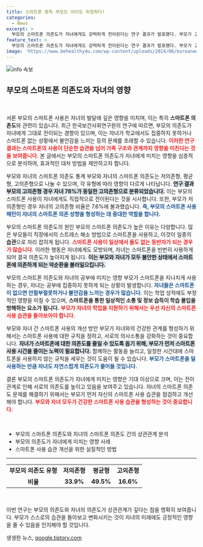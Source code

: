 ```yaml
---
title: 스마트폰 중독 부모도 아이도 위험하다!
categories:
  - News
excerpt: >
  부모의 스마트폰 의존도가 자녀에게도 강력하게 전이된다는 연구 결과가 발표됐다. 부모가 고의존형일 경우 자녀의 78%가 동일하게 중독되며, 이로 인해 학습 집중력 저하 등의 문제가 발생하고 있다. 자녀의 문제 해결을 위해 부모의 주의가 절실하다!
feature_text: >
  부모의 스마트폰 의존도가 자녀에게도 강력하게 전이된다는 연구 결과가 발표됐다. 부모가 고의존형일 경우 자녀의 78%가 동일하게 중독되며, 이로 인해 학습 집중력 저하 등의 문제가 발생하고 있다. 자녀의 문제 해결을 위해 부모의 주의가 절실하다!
image: 'https://www.behealthy4u.com/wp-content/uploads/2024/06/koreanews.jpg'
---
```


<p><img src="https://www.behealthy4u.com/wp-content/uploads/2024/06/koreanews.jpg" alt="info 속보" /></p>

<h2 data-ke-size="size26">부모의 스마트폰 의존도와 자녀의 영향</h2>

<p data-ke-size="size16">&nbsp;</p>

<p>서론
부모의 스마트폰 사용은 자녀의 발달에 깊은 영향을 미치며, 이는 특히 <strong>스마트폰 의존도</strong>와 관련이 있습니다. 최근 한국보건사회연구원의 연구에 따르면, 부모의 의존도가 자녀에게 그대로 전이되는 경향이 있으며, 이는 자녀가 학교에서도 집중하지 못하거나 스마트폰 없는 상황에서 불안감을 느끼는 등의 문제를 초래할 수 있습니다. <b><span style="color: #ee2323;">이러한 연구 결과는 스마트폰의 사용이 단순한 습관을 넘어 가족 구조와 관계까지 영향을 미친다는 것을 보여줍니다.</span></b> 본 글에서는 부모의 스마트폰 의존도가 자녀에게 미치는 영향을 심층적으로 분석하여, 효과적인 대처 방법을 제안하고자 합니다.</p>

<p>부모와 자녀의 스마트폰 의존도 통계
부모와 자녀의 스마트폰 의존도는 저의존형, 평균형, 고의존형으로 나눌 수 있으며, 각 유형에 따라 영향이 다르게 나타납니다. <b><span style="background-color: #21538527;">연구 결과 부모의 고의존형 경우 자녀 78%가 동일한 고의존형으로 분류되었습니다.</span></b> 이는 부모의 스마트폰 사용이 자녀에게도 직접적으로 전이된다는 것을 시사합니다. 또한, 부모가 저의존형인 경우 자녀의 고의존형 비율은 7.6%에 불과했습니다. <b><span style="color: #1a5490;">즉, 부모의 스마트폰 사용 패턴이 자녀의 스마트폰 의존 성향을 형성하는 데 중대한 역할을 합니다.</span></b></p>

<p>부모의 스마트폰 의존도의 원인
부모의 스마트폰 의존도가 높은 이유는 다양합니다. 많은 부모들이 직장에서의 스트레스 해소 방법으로 스마트폰을 사용하고, 이것이 일종의 <strong>습관</strong>으로 자리 잡히게 됩니다. <b><span style="color: #ee2323;">스마트폰 사용이 일상에서 둘도 없는 동반자가 되는 경우가 많습니다.</span></b> 이러한 행동은 자녀에게도 모방되며, 자녀는 스마트폰을 빈번히 사용하게 되어 결국 의존도가 높아지게 됩니다. <b><span style="background-color: #21538527;">이는 부모와 자녀가 모두 불안한 상태에서 스마트폰에 의존하게 되는 악순환을 불러일으킵니다.</span></b></p>

<p>부모의 스마트폰 의존도와 자녀의 공부에 미치는 영향
부모가 스마트폰을 지나치게 사용하는 경우, 자녀는 공부에 집중하지 못하게 되는 상황이 발생합니다. <b><span style="color: #1a5490;">자녀들은 스마트폰이 없으면 안절부절못하거나 불안감을 느끼는 경우가 많습니다.</span></b> 이는 학업 성적에도 부정적인 영향을 미칠 수 있으며, <strong>스마트폰을 통한 일상적인 소통 및 정보 습득이 학습 몰입을 방해하는 요소가 됩니다.</strong> <b><span style="color: #ee2323;">부모가 자녀의 학업을 지원하기 위해서는 우선 자신의 스마트폰 사용 습관을 돌아보아야 합니다.</span></b></p>

<p>부모와 자녀 간 스마트폰 사용의 개선 방안
부모가 자녀와의 건강한 관계를 형성하기 위해서는 스마트폰 사용에 대한 규칙을 정하고, 서로의 의사소통을 강화하는 것이 중요합니다. <b><span style="background-color: #21538527;">자녀가 스마트폰에 대한 의존도를 줄일 수 있도록 돕기 위해, 부모가 먼저 스마트폰 사용 시간을 줄이는 노력이 필요합니다.</span></b> 함께하는 활동을 늘리고, 일정한 시간대에 스마트폰을 사용하지 않는 규칙을 세우는 것이 도움이 될 수 있습니다. <b><span style="color: #1a5490;">부모가 스마트폰을 덜 사용하는 만큼 자녀도 자연스럽게 의존도가 줄어들 것입니다.</span></b></p>

<p>결론
부모의 스마트폰 의존도가 자녀에게 미치는 영향은 기대 이상으로 크며, 이는 전이관계로 인해 서로의 의존도를 높이고 있음을 보여주고 있습니다. 자녀의 스마트폰 의존도 문제를 해결하기 위해서는 부모가 먼저 자신의 스마트폰 사용 습관을 점검하고 개선해야 합니다. <b><span style="color: #ee2323;">부모와 자녀 모두가 건강한 스마트폰 사용 습관을 형성하는 것이 중요합니다.</span></b></p>

<p data-ke-size="size16">&nbsp;</p>

<ul>
  <li>부모의 스마트폰 의존도와 자녀의 스마트폰 의존도 간의 상관관계 분석</li>
  <li>부모의 의존도가 자녀에게 미치는 영향 사례</li>
  <li>스마트폰 사용 습관 개선을 위한 실질적인 방법</li>
</ul>

<hr>

<table style="width: 100%; border-collapse: collapse;">
  <tr>
    <td style="text-align: center; height: 17px;"><b>부모의 의존도 유형</b></td>
    <td style="text-align: center; height: 17px;"><b>저의존형</b></td>
    <td style="text-align: center; height: 17px;"><b>평균형</b></td>
    <td style="text-align: center; height: 17px;"><b>고의존형</b></td>
  </tr>
  <tr>
    <td style="text-align: center; height: 17px;"><b>비율</b></td>
    <td style="text-align: center; height: 17px;"><b>33.9%</b></td>
    <td style="text-align: center; height: 17px;"><b>49.5%</b></td>
    <td style="text-align: center; height: 17px;"><b>16.6%</b></td>
  </tr>
</table>

<p data-ke-size="size16">&nbsp;</p>

<p>이번 연구는 부모의 의존도와 자녀의 의존도가 상관관계가 깊다는 점을 명확히 보여줍니다. 부모가 스스로의 습관을 돌아보고 변화시키는 것이 자녀의 미래에도 긍정적인 영향을 줄 수 있음을 인지해야 할 것입니다.</p>
생생한 뉴스, <a href="https://qoogle.tistory.com" rel="dofollow">qoogle.tistory.com</a>


